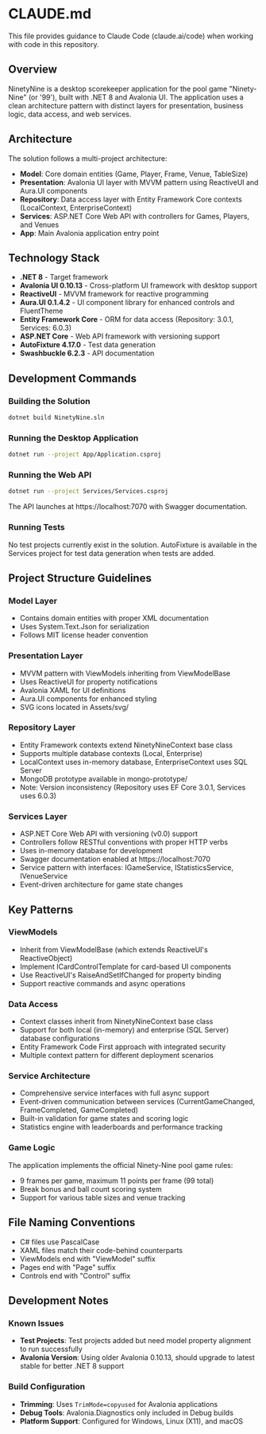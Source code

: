 # CLAUDE.md

This file provides guidance to Claude Code (claude.ai/code) when working with code in this repository.

## Overview

NinetyNine is a desktop scorekeeper application for the pool game "Ninety-Nine" (or '99'), built with .NET 8 and Avalonia UI. The application uses a clean architecture pattern with distinct layers for presentation, business logic, data access, and web services.

## Architecture

The solution follows a multi-project architecture:

- **Model**: Core domain entities (Game, Player, Frame, Venue, TableSize)
- **Presentation**: Avalonia UI layer with MVVM pattern using ReactiveUI and Aura.UI components
- **Repository**: Data access layer with Entity Framework Core contexts (LocalContext, EnterpriseContext)
- **Services**: ASP.NET Core Web API with controllers for Games, Players, and Venues
- **App**: Main Avalonia application entry point

## Technology Stack

- **.NET 8** - Target framework
- **Avalonia UI 0.10.13** - Cross-platform UI framework with desktop support
- **ReactiveUI** - MVVM framework for reactive programming
- **Aura.UI 0.1.4.2** - UI component library for enhanced controls and FluentTheme
- **Entity Framework Core** - ORM for data access (Repository: 3.0.1, Services: 6.0.3)
- **ASP.NET Core** - Web API framework with versioning support
- **AutoFixture 4.17.0** - Test data generation
- **Swashbuckle 6.2.3** - API documentation

## Development Commands

### Building the Solution
```bash
dotnet build NinetyNine.sln
```

### Running the Desktop Application
```bash
dotnet run --project App/Application.csproj
```

### Running the Web API
```bash
dotnet run --project Services/Services.csproj
```
The API launches at https://localhost:7070 with Swagger documentation.

### Running Tests
No test projects currently exist in the solution. AutoFixture is available in the Services project for test data generation when tests are added.

## Project Structure Guidelines

### Model Layer
- Contains domain entities with proper XML documentation
- Uses System.Text.Json for serialization
- Follows MIT license header convention

### Presentation Layer
- MVVM pattern with ViewModels inheriting from ViewModelBase
- Uses ReactiveUI for property notifications
- Avalonia XAML for UI definitions
- Aura.UI components for enhanced styling
- SVG icons located in Assets/svg/

### Repository Layer
- Entity Framework contexts extend NinetyNineContext base class
- Supports multiple database contexts (Local, Enterprise)
- LocalContext uses in-memory database, EnterpriseContext uses SQL Server
- MongoDB prototype available in mongo-prototype/
- Note: Version inconsistency (Repository uses EF Core 3.0.1, Services uses 6.0.3)

### Services Layer
- ASP.NET Core Web API with versioning (v0.0) support
- Controllers follow RESTful conventions with proper HTTP verbs
- Uses in-memory database for development
- Swagger documentation enabled at https://localhost:7070
- Service pattern with interfaces: IGameService, IStatisticsService, IVenueService
- Event-driven architecture for game state changes

## Key Patterns

### ViewModels
- Inherit from ViewModelBase (which extends ReactiveUI's ReactiveObject)
- Implement ICardControlTemplate for card-based UI components
- Use ReactiveUI's RaiseAndSetIfChanged for property binding
- Support reactive commands and async operations

### Data Access
- Context classes inherit from NinetyNineContext base class
- Support for both local (in-memory) and enterprise (SQL Server) database configurations
- Entity Framework Code First approach with integrated security
- Multiple context pattern for different deployment scenarios

### Service Architecture
- Comprehensive service interfaces with full async support
- Event-driven communication between services (CurrentGameChanged, FrameCompleted, GameCompleted)
- Built-in validation for game states and scoring logic
- Statistics engine with leaderboards and performance tracking

### Game Logic
The application implements the official Ninety-Nine pool game rules:
- 9 frames per game, maximum 11 points per frame (99 total)
- Break bonus and ball count scoring system
- Support for various table sizes and venue tracking

## File Naming Conventions
- C# files use PascalCase
- XAML files match their code-behind counterparts
- ViewModels end with "ViewModel" suffix
- Pages end with "Page" suffix
- Controls end with "Control" suffix

## Development Notes

### Known Issues
- **Test Projects**: Test projects added but need model property alignment to run successfully
- **Avalonia Version**: Using older Avalonia 0.10.13, should upgrade to latest stable for better .NET 8 support

### Build Configuration
- **Trimming**: Uses `TrimMode=copyused` for Avalonia applications
- **Debug Tools**: Avalonia.Diagnostics only included in Debug builds
- **Platform Support**: Configured for Windows, Linux (X11), and macOS